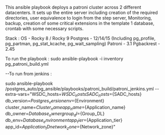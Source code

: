 This ansible playbook deploys a patroni cluster across 2 different datacenters. It sets up the entire server including creation of the required directories, user equivalence to login from the step server, Monitoring, backup, creation of some critical extensions in the template 1 database, crontab with some necessary scripts. 

Stack : 
OS         - Rocky 8 / Rocky 9
Postgres   - 12/14/15 (Including pg_profile, pg_partman, pg_stat_kcache, pg_wait_sampling)
Patroni    - 3.1
Pgbackrest - 2.45

To run the playbook : 
sudo ansible-playbook -i inventory pg_patroni_build.yml


--To run from jenkins : 

sudo ansible-playbook /postgres_auto/pg_ansible/playbooks/patroni_build/patroni_jenkins.yml --extra-vars="WSDC_hosts=${WSDC_hosts} SADC_hosts=${SADC_hosts} db_version=${Postgres_version} env=${Environment} cluster_name=${Cluster_name} app_name=${Application_name} db_owner=${Database_owner} group_dl=${Group_DL} db_env=${Database_environment} app_tier=${Application_tier} app_id=${Application_ID} network_zone=${Network_zone}"
